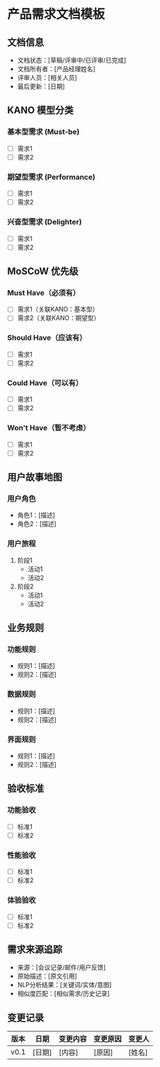 # 产品需求文档模板

## 文档信息
- 文档状态：[草稿/评审中/已评审/已完成]
- 文档所有者：[产品经理姓名]
- 评审人员：[相关人员]
- 最后更新：[日期]

## KANO 模型分类
### 基本型需求 (Must-be)
- [ ] 需求1
- [ ] 需求2

### 期望型需求 (Performance)
- [ ] 需求1
- [ ] 需求2

### 兴奋型需求 (Delighter)
- [ ] 需求1
- [ ] 需求2

## MoSCoW 优先级
### Must Have（必须有）
- [ ] 需求1（关联KANO：基本型）
- [ ] 需求2（关联KANO：期望型）

### Should Have（应该有）
- [ ] 需求1
- [ ] 需求2

### Could Have（可以有）
- [ ] 需求1
- [ ] 需求2

### Won't Have（暂不考虑）
- [ ] 需求1
- [ ] 需求2

## 用户故事地图
### 用户角色
- 角色1：[描述]
- 角色2：[描述]

### 用户旅程
1. 阶段1
   - 活动1
   - 活动2
2. 阶段2
   - 活动1
   - 活动2

## 业务规则
### 功能规则
- 规则1：[描述]
- 规则2：[描述]

### 数据规则
- 规则1：[描述]
- 规则2：[描述]

### 界面规则
- 规则1：[描述]
- 规则2：[描述]

## 验收标准
### 功能验收
- [ ] 标准1
- [ ] 标准2

### 性能验收
- [ ] 标准1
- [ ] 标准2

### 体验验收
- [ ] 标准1
- [ ] 标准2

## 需求来源追踪
- 来源：[会议记录/邮件/用户反馈]
- 原始描述：[原文引用]
- NLP分析结果：[关键词/实体/意图]
- 相似度匹配：[相似需求/历史记录]

## 变更记录
| 版本 | 日期 | 变更内容 | 变更原因 | 变更人 |
|-----|------|---------|---------|--------|
| v0.1 | [日期] | [内容] | [原因] | [姓名] | 